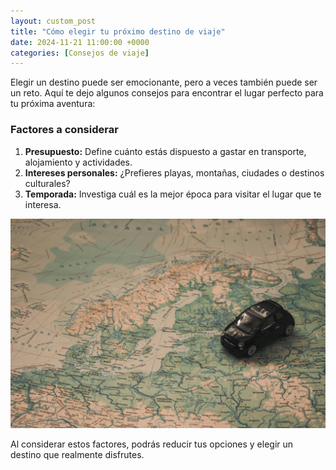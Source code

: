 ```yaml
---
layout: custom_post
title: "Cómo elegir tu próximo destino de viaje"
date: 2024-11-21 11:00:00 +0000
categories: [Consejos de viaje]
---
```


Elegir un destino puede ser emocionante, pero a veces también puede ser un reto. Aquí te dejo algunos consejos para encontrar el lugar perfecto para tu próxima aventura:

### Factores a considerar
1. **Presupuesto:** Define cuánto estás dispuesto a gastar en transporte, alojamiento y actividades.
2. **Intereses personales:** ¿Prefieres playas, montañas, ciudades o destinos culturales?
3. **Temporada:** Investiga cuál es la mejor época para visitar el lugar que te interesa.

![Mapa y planificación de viajes](/assets/images/mapa.jpg)

Al considerar estos factores, podrás reducir tus opciones y elegir un destino que realmente disfrutes.
